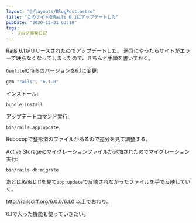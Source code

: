 ```yaml
---
layout: "@/layouts/BlogPost.astro"
title: "このサイトをRails 6.1にアップデートした"
pubDate: "2020-12-31 03:18"
tags:
  - ブログ開発日記
---
```


Rails 6.1がリリースされたのでアップデートした。
適当にやったらサイトがエラーで映らなくなってしまったので、きちんと手順を書いておく。

`Gemfile`のrailsのバージョンを6.1に変更:

```ruby
gem "rails", "6.1.0"
```

インストール:

```
bundle install
```

アップデートコマンド実行:

```
bin/rails app:update
```

Rubocopで整形済のファイルがあるので差分を見て調整する。

Active Storageのマイグレーションファイルが追加されたのでマイグレーション実行:

```
bin/rails db:migrate
```

あとはRailsDiffを見て`app:update`で反映されなかったファイルを手で反映していく。

[http://railsdiff.org/6.0.0/6.1.0
](http://railsdiff.org/6.0.0/6.1.0)
以上でおわり。

6.1で入った機能も使っていきたい。
